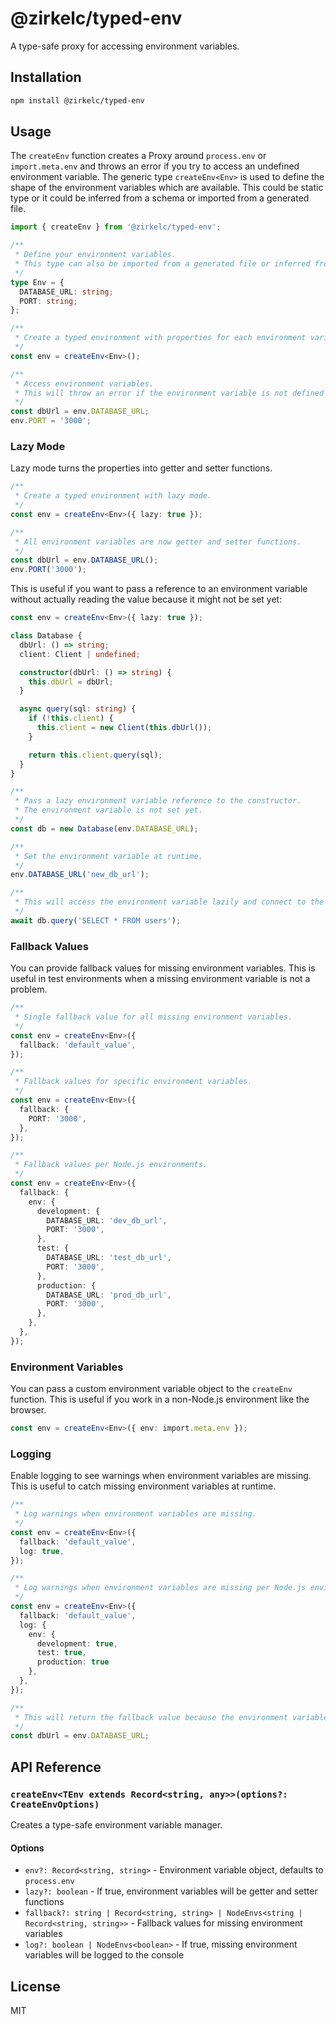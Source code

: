 # @zirkelc/typed-env

A type-safe proxy for accessing environment variables.

## Installation

```bash
npm install @zirkelc/typed-env
```

## Usage

The `createEnv` function creates a Proxy around `process.env` or `import.meta.env` and throws an error if you try to access an undefined environment variable. The generic type `createEnv<Env>` is used to define the shape of the environment variables which are available. This could be static type or it could be inferred from a schema or imported from a generated file.

```typescript
import { createEnv } from '@zirkelc/typed-env';

/**
 * Define your environment variables. 
 * This type can also be imported from a generated file or inferred from a schema.
 */
type Env = {
  DATABASE_URL: string;
  PORT: string;
};

/**
 * Create a typed environment with properties for each environment variable.
 */
const env = createEnv<Env>();

/**
 * Access environment variables.
 * This will throw an error if the environment variable is not defined at runtime.
 */
const dbUrl = env.DATABASE_URL;
env.PORT = '3000';
```

### Lazy Mode

Lazy mode turns the properties into getter and setter functions.

```typescript
/**
 * Create a typed environment with lazy mode.
 */
const env = createEnv<Env>({ lazy: true });

/**
 * All environment variables are now getter and setter functions.
 */
const dbUrl = env.DATABASE_URL();
env.PORT('3000');
```

This is useful if you want to pass a reference to an environment variable without actually reading the value because it might not be set yet:

```ts
const env = createEnv<Env>({ lazy: true });

class Database {
  dbUrl: () => string;
  client: Client | undefined;

  constructor(dbUrl: () => string) {
    this.dbUrl = dbUrl;
  }

  async query(sql: string) {
    if (!this.client) {
      this.client = new Client(this.dbUrl());
    }

    return this.client.query(sql);
  }
}

/**
 * Pass a lazy environment variable reference to the constructor.
 * The environment variable is not set yet.
 */
const db = new Database(env.DATABASE_URL);

/**
 * Set the environment variable at runtime.
 */
env.DATABASE_URL('new_db_url');

/**
 * This will access the environment variable lazily and connect to the database.
 */
await db.query('SELECT * FROM users');
```

### Fallback Values

You can provide fallback values for missing environment variables. This is useful in test environments when a missing environment variable is not a problem.

```typescript
/**
 * Single fallback value for all missing environment variables.
 */
const env = createEnv<Env>({
  fallback: 'default_value',
});

/**
 * Fallback values for specific environment variables.
 */
const env = createEnv<Env>({
  fallback: {
    PORT: '3000',
  },
});

/**
 * Fallback values per Node.js environments.
 */
const env = createEnv<Env>({
  fallback: {
    env: {
      development: {
        DATABASE_URL: 'dev_db_url',
        PORT: '3000',
      },
      test: {
        DATABASE_URL: 'test_db_url',
        PORT: '3000',
      },
      production: {
        DATABASE_URL: 'prod_db_url',
        PORT: '3000',
      },
    },
  },
});
```

### Environment Variables

You can pass a custom environment variable object to the `createEnv` function. This is useful if you work in a non-Node.js environment like the browser.

```typescript
const env = createEnv<Env>({ env: import.meta.env });
```

### Logging

Enable logging to see warnings when environment variables are missing. This is useful to catch missing environment variables at runtime.

```typescript
/**
 * Log warnings when environment variables are missing.
 */
const env = createEnv<Env>({
  fallback: 'default_value',
  log: true,
});

/**
 * Log warnings when environment variables are missing per Node.js environments.
 */
const env = createEnv<Env>({
  fallback: 'default_value',
  log: {
    env: { 
      development: true, 
      test: true, 
      production: true 
    },
  },
});

/**
 * This will return the fallback value because the environment variable is not set, and it will be logged to the console.
 */
const dbUrl = env.DATABASE_URL;
```

## API Reference

### `createEnv<TEnv extends Record<string, any>>(options?: CreateEnvOptions)`

Creates a type-safe environment variable manager.

#### Options

- `env?: Record<string, string>` - Environment variable object, defaults to `process.env`
- `lazy?: boolean` - If true, environment variables will be getter and setter functions
- `fallback?: string | Record<string, string> | NodeEnvs<string | Record<string, string>>` - Fallback values for missing environment variables
- `log?: boolean | NodeEnvs<boolean>` - If true, missing environment variables will be logged to the console

## License

MIT
